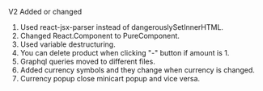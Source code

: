 V2 Added or changed

1. Used react-jsx-parser instead of dangerouslySetInnerHTML.
2. Changed React.Component to PureComponent.
3. Used variable destructuring.
4. You can delete product when clicking "-" button if amount is 1.
5. Graphql queries moved to different files.
6. Added currency symbols and they change when currency is changed.
7. Currency popup close minicart popup and vice versa.
